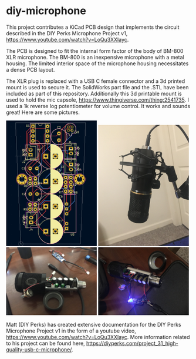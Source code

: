 # diy-microphone

This project contributes a KiCad PCB design that implements the circuit described in the DIY Perks Microphone Project v1, https://www.youtube.com/watch?v=LoQu3XXIayc.

The PCB is designed to fit the internal form factor of the body of BM-800 XLR microphone. The BM-800 is an inexpensive microphone with a metal housing. The limited interior space of the microphone housing necessitates a dense PCB layout.

The XLR plug is replaced with a USB C female connector and a 3d printed mount is used to secure it. The SolidWorks part file and the .STL have been included as part of this repository. Additionally this 3d printable mount is used to hold the mic capsole, https://www.thingiverse.com/thing:2541735. I used a 1k reverse log potentiometer for volume control. It works and sounds great! Here are some pictures.

<p float="left">
  <img src="showcase/pcb_layout_1.png" width="49%" />
  <img src="showcase/mic_assembled_1.jpg" width="49%" />
  <img src="showcase/mic_wired_1.jpg" width="49%" />
  <img src="showcase/mic_open_1.jpg" width="49%" /> 
</p>

Matt (DIY Perks) has created extensive documentation for the DIY Perks Microphone Project v1 in the form of a youtube video, https://www.youtube.com/watch?v=LoQu3XXIayc. More information related to his project can be found here, https://diyperks.com/project_31_high-quality-usb-c-microphone/.
